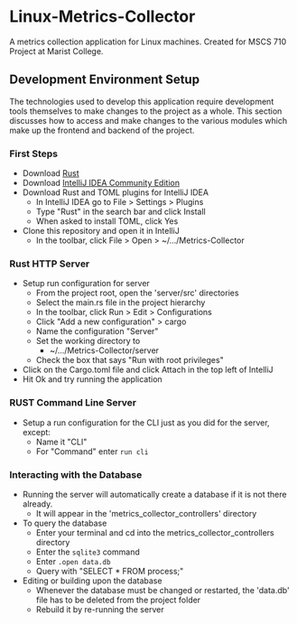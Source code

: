 # Linux-Metrics-Collector
A metrics collection application for Linux machines. Created for MSCS 710 Project at Marist College.

## Development Environment Setup
The technologies used to develop this application require development tools themselves to make changes to the project as a whole. This section discusses how to access and make changes to the various modules which make up the frontend and backend of the project.

### First Steps
* Download [Rust](https://www.rust-lang.org/tools/install)
* Download [IntelliJ IDEA Community Edition](https://www.jetbrains.com/idea/download/#section=windows)
* Download Rust and TOML plugins for IntelliJ IDEA
  * In IntelliJ IDEA go to File > Settings > Plugins
  * Type "Rust" in the search bar and click Install
  * When asked to install TOML, click Yes
* Clone this repository and open it in IntelliJ
  * In the toolbar, click File > Open > ~/.../Metrics-Collector

### Rust HTTP Server
* Setup run configuration for server
  * From the project root, open the 'server/src' directories
  * Select the main.rs file in the project hierarchy
  * In the toolbar, click Run > Edit > Configurations
  * Click "Add a new configuration" > cargo
  * Name the configuration "Server"
  * Set the working directory to
    * ~/.../Metrics-Collector/server
  * Check the box that says "Run with root privileges"
* Click on the Cargo.toml file and click Attach in the top left of IntelliJ
* Hit Ok and try running the application

### RUST Command Line Server
* Setup a run configuration for the CLI just as you did for the server, except:
  * Name it "CLI"
  * For "Command" enter `run cli`

### Interacting with the Database
* Running the server will automatically create a database if it is not there already.
  * It will appear in the 'metrics_collector_controllers' directory
* To query the database
  * Enter your terminal and cd into the metrics_collector_controllers directory
  * Enter the `sqlite3` command
  * Enter `.open data.db`
  * Query with "SELECT * FROM process;"
* Editing or building upon the database
  * Whenever the database must be changed or restarted, the 'data.db' file has to be deleted from the project folder
  * Rebuild it by re-running the server
